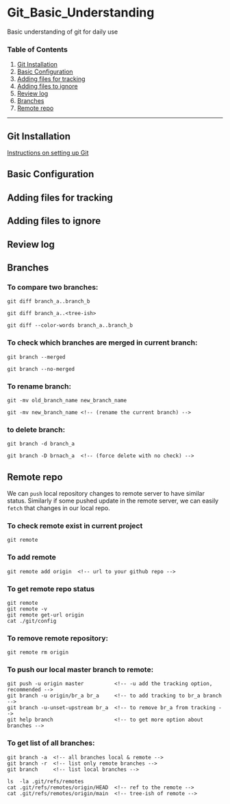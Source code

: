 # Git_Basic_Understanding

Basic understanding of git for daily use

### **Table of Contents**

1. [Git Installation](#git-installation)
2. [Basic Configuration](#basic-configuration)
3. [Adding files for tracking](#adding-files-for-tracking)
4. [Adding files to ignore](#adding-files-to-ignore)
5. [Review log](#review-log)
6. [Branches](#branches)
7. [Remote repo](#remote-repo)

---

## Git Installation

[Instructions on setting up Git](https://help.github.com/articles/set-up-git/)

## Basic Configuration

## Adding files for tracking

## Adding files to ignore

## Review log

## Branches

### To compare two branches:

    git diff branch_a..branch_b

    git diff branch_a..<tree-ish>

    git diff --color-words branch_a..branch_b

### To check which branches are merged in current branch:

    git branch --merged

    git branch --no-merged

### To rename branch:

    git -mv old_branch_name new_branch_name

    git -mv new_branch_name <!-- (rename the current branch) -->

### to delete branch:

    git branch -d branch_a

    git branch -D brnach_a  <!-- (force delete with no check) -->

## Remote repo

We can `push` local repository changes to remote server to have similar status. Similarly if some pushed update in the remote server, we can easily `fetch` that changes in our local repo.

### To check remote exist in current project

    git remote

### To add remote

    git remote add origin  <!-- url to your github repo -->

### To get remote repo status

    git remote
    git remote -v
    git remote get-url origin
    cat ./git/config

### To remove remote repository:

    git remote rm origin

### To push our local master branch to remote:

    git push -u origin master          <!-- -u add the tracking option, recommended -->
    git branch -u origin/br_a br_a     <!-- to add tracking to br_a branch -->
    git branch -u-unset-upstream br_a  <!-- to remove br_a from tracking -->
    git help branch                    <!-- to get more option about branches -->

### To get list of all branches:

    git branch -a  <!-- all branches local & remote -->
    git branch -r  <!-- list only remote branches -->
    git branch     <!-- list local branches -->

    ls  -la .git/refs/remotes
    cat .git/refs/remotes/origin/HEAD  <!-- ref to the remote -->
    cat .git/refs/remotes/origin/main  <!-- tree-ish of remote -->

